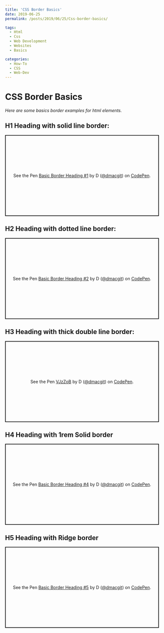 ```yaml
---
title: 'CSS Border Basics'
date: 2019-06-25
permalink: /posts/2019/06/25/Css-border-basics/

tags:
  - Html
  - Css
  - Web Development
  - Websites
  - Basics

categories:
  - How-To
  - CSS
  - Web-Dev
---
```


# CSS Border Basics

_Here are some basics border examples for html elements._

## H1 Heading with solid line border:

<p class="codepen" data-height="265" data-theme-id="dark" data-default-tab="css,result" data-user="dmacgit" data-slug-hash="orevyo" style="height: 265px; box-sizing: border-box; display: flex; align-items: center; justify-content: center; border: 2px solid; margin: 1em 0; padding: 1em;" data-pen-title="Basic Border Heading #1">
  <span>See the Pen <a href="https://codepen.io/dmacgit/pen/orevyo/">
  Basic Border Heading #1</a> by D (<a href="https://codepen.io/dmacgit">@dmacgit</a>)
  on <a href="https://codepen.io">CodePen</a>.</span>
</p>
<script async src="https://static.codepen.io/assets/embed/ei.js"></script>

## H2 Heading with dotted line border:

<p class="codepen" data-height="265" data-theme-id="dark" data-default-tab="css,result" data-user="dmacgit" data-slug-hash="bPrbOP" style="height: 265px; box-sizing: border-box; display: flex; align-items: center; justify-content: center; border: 2px solid; margin: 1em 0; padding: 1em;" data-pen-title="Basic Border Heading #2">
  <span>See the Pen <a href="https://codepen.io/dmacgit/pen/bPrbOP/">
  Basic Border Heading #2</a> by D (<a href="https://codepen.io/dmacgit">@dmacgit</a>)
  on <a href="https://codepen.io">CodePen</a>.</span>
</p>
<script async src="https://static.codepen.io/assets/embed/ei.js"></script>

## H3 Heading with thick double line border:

<p class="codepen" data-height="265" data-theme-id="dark" data-default-tab="css,result" data-user="dmacgit" data-slug-hash="VJzZoB" style="height: 265px; box-sizing: border-box; display: flex; align-items: center; justify-content: center; border: 2px solid; margin: 1em 0; padding: 1em;" data-pen-title="VJzZoB">
  <span>See the Pen <a href="https://codepen.io/dmacgit/pen/VJzZoB/">
  VJzZoB</a> by D (<a href="https://codepen.io/dmacgit">@dmacgit</a>)
  on <a href="https://codepen.io">CodePen</a>.</span>
</p>
<script async src="https://static.codepen.io/assets/embed/ei.js"></script>

## H4 Heading with 1rem Solid border

<p class="codepen" data-height="265" data-theme-id="dark" data-default-tab="css,result" data-user="dmacgit" data-slug-hash="EBvxjw" style="height: 265px; box-sizing: border-box; display: flex; align-items: center; justify-content: center; border: 2px solid; margin: 1em 0; padding: 1em;" data-pen-title="Basic Border Heading #4">
  <span>See the Pen <a href="https://codepen.io/dmacgit/pen/EBvxjw/">
  Basic Border Heading #4</a> by D (<a href="https://codepen.io/dmacgit">@dmacgit</a>)
  on <a href="https://codepen.io">CodePen</a>.</span>
</p>
<script async src="https://static.codepen.io/assets/embed/ei.js"></script>

## H5 Heading with Ridge border

<p class="codepen" data-height="265" data-theme-id="dark" data-default-tab="css,result" data-user="dmacgit" data-slug-hash="JQyjXL" style="height: 265px; box-sizing: border-box; display: flex; align-items: center; justify-content: center; border: 2px solid; margin: 1em 0; padding: 1em;" data-pen-title="Basic Border Heading #5">
  <span>See the Pen <a href="https://codepen.io/dmacgit/pen/JQyjXL/">
  Basic Border Heading #5</a> by D (<a href="https://codepen.io/dmacgit">@dmacgit</a>)
  on <a href="https://codepen.io">CodePen</a>.</span>
</p>
<script async src="https://static.codepen.io/assets/embed/ei.js"></script>